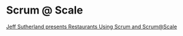 # Scrum @ Scale

[Jeff Sutherland presents Restaurants Using Scrum and Scrum@Scale](https://www.youtube.com/watch?v=5pWIoCj-Krw)